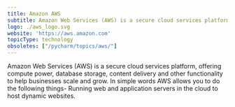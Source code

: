 ```yaml
---
title: Amazon AWS
subtitle: Amazon Web Services (AWS) is a secure cloud services platform
logo: ./aws_logo.svg
website: 'https://aws.amazon.com'
topicType: technology
obsoletes: ["/pycharm/topics/aws/"]
---
```


Amazon Web Services (AWS) is a secure cloud services platform, offering compute power, database storage, content delivery and other functionality to help businesses scale and grow. In simple words AWS allows you to do the following things- Running web and application servers in the cloud to host dynamic websites.

